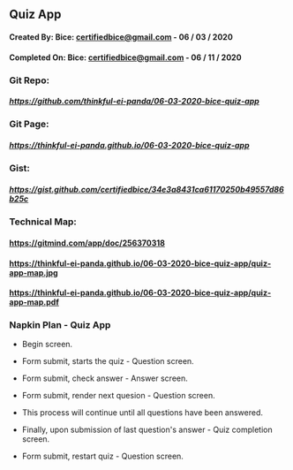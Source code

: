## Quiz App

#### Created By: Bice: certifiedbice@gmail.com - 06 / 03 / 2020
#### Completed On: Bice: certifiedbice@gmail.com - 06 / 11 / 2020

### Git Repo:
##### https://github.com/thinkful-ei-panda/06-03-2020-bice-quiz-app

### Git Page:
##### https://thinkful-ei-panda.github.io/06-03-2020-bice-quiz-app

### Gist:
##### https://gist.github.com/certifiedbice/34e3a8431ca61170250b49557d86b25c

### Technical Map:
#### https://gitmind.com/app/doc/256370318
#### https://thinkful-ei-panda.github.io/06-03-2020-bice-quiz-app/quiz-app-map.jpg
#### https://thinkful-ei-panda.github.io/06-03-2020-bice-quiz-app/quiz-app-map.pdf

### Napkin Plan - Quiz App

- Begin screen.

- Form submit, starts the quiz - Question screen.

- Form submit, check answer - Answer screen.

- Form submit, render next quesion - Question screen.

- This process will continue until all questions have been answered.

- Finally, upon submission of last question's answer - Quiz completion screen.

- Form submit, restart quiz - Question screen.

